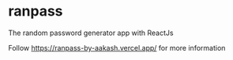 # ranpass
The random password generator app with ReactJs

Follow https://ranpass-by-aakash.vercel.app/ for more information